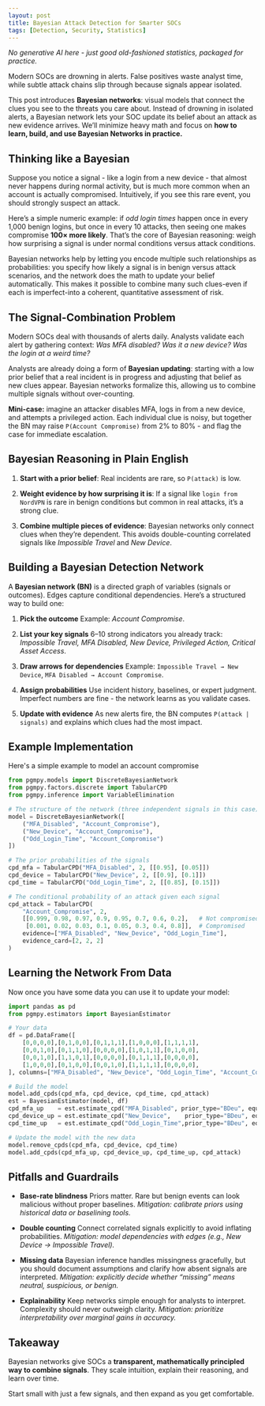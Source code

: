 ```yaml
---
layout: post
title: Bayesian Attack Detection for Smarter SOCs
tags: [Detection, Security, Statistics]
---
```

<script> 
  (function(i,s,o,g,r,a,m){i['GoogleAnalyticsObject']=r;i[r]=i[r]||function(){
  (i[r].q=i[r].q||[]).push(arguments)},i[r].l=1*new Date();a=s.createElement(o),
  m=s.getElementsByTagName(o)[0];a.async=1;a.src=g;m.parentNode.insertBefore(a,m)
  })(window,document,'script','https://www.google-analytics.com/analytics.js','ga');

  ga('create', 'UA-82391879-1', 'auto');
  ga('send', 'pageview');

</script>


*No generative AI here - just good old-fashioned statistics, packaged for practice.*

Modern SOCs are drowning in alerts. False positives waste analyst time, while subtle attack chains slip through because signals appear isolated.

This post introduces **Bayesian networks**: visual models that connect the clues you see to the threats you care about. Instead of drowning in isolated alerts, a Bayesian network lets your SOC update its belief about an attack as new evidence arrives. We’ll minimize heavy math and focus on **how to learn, build, and use Bayesian Networks in practice.**



## Thinking like a Bayesian

Suppose you notice a signal - like a login from a new device - that almost never happens during normal activity, but is much more common when an account is actually compromised. Intuitively, if you see this rare event, you should strongly suspect an attack.

Here’s a simple numeric example: if *odd login times* happen once in every 1,000 benign logins, but once in every 10 attacks, then seeing one makes compromise **100× more likely**. That’s the core of Bayesian reasoning: weigh how surprising a signal is under normal conditions versus attack conditions.

Bayesian networks help by letting you encode multiple such relationships as probabilities: you specify how likely a signal is in benign versus attack scenarios, and the network does the math to update your belief automatically. This makes it possible to combine many such clues-even if each is imperfect-into a coherent, quantitative assessment of risk.



## The Signal-Combination Problem

Modern SOCs deal with thousands of alerts daily. Analysts validate each alert by gathering context: *Was MFA disabled? Was it a new device? Was the login at a weird time?*

Analysts are already doing a form of **Bayesian updating**: starting with a low prior belief that a real incident is in progress and adjusting that belief as new clues appear. Bayesian networks formalize this, allowing us to combine multiple signals without over-counting.

**Mini-case:** imagine an attacker disables MFA, logs in from a new device, and attempts a privileged action. Each individual clue is noisy, but together the BN may raise `P(Account Compromise)` from 2% to 80% - and flag the case for immediate escalation.



## Bayesian Reasoning in Plain English

1. **Start with a prior belief**: Real incidents are rare, so `P(attack)` is low.

2. **Weight evidence by how surprising it is**: If a signal like `login from NordVPN` is rare in benign conditions but common in real attacks, it’s a strong clue.

3. **Combine multiple pieces of evidence**: Bayesian networks only connect clues when they’re dependent. This avoids double-counting correlated signals like *Impossible Travel* and *New Device*.



## Building a Bayesian Detection Network

A **Bayesian network (BN)** is a directed graph of variables (signals or outcomes). Edges capture conditional dependencies. Here’s a structured way to build one:

1. **Pick the outcome**
   Example: *Account Compromise*.

2. **List your key signals**
   6–10 strong indicators you already track: *Impossible Travel, MFA Disabled, New Device, Privileged Action, Critical Asset Access*.

3. **Draw arrows for dependencies**
   Example: `Impossible Travel → New Device`, `MFA Disabled → Account Compromise`.

4. **Assign probabilities**
   Use incident history, baselines, or expert judgment. Imperfect numbers are fine - the network learns as you validate cases.

5. **Update with evidence**
   As new alerts fire, the BN computes `P(attack | signals)` and explains which clues had the most impact.



## Example Implementation

Here's a simple example to model an account compromise

```python
from pgmpy.models import DiscreteBayesianNetwork
from pgmpy.factors.discrete import TabularCPD
from pgmpy.inference import VariableElimination

# The structure of the network (three independent signals in this case)
model = DiscreteBayesianNetwork([
    ("MFA_Disabled", "Account_Compromise"),
    ("New_Device", "Account_Compromise"),
    ("Odd_Login_Time", "Account_Compromise")
])

# The prior probabilities of the signals
cpd_mfa = TabularCPD("MFA_Disabled", 2, [[0.95], [0.05]])
cpd_device = TabularCPD("New_Device", 2, [[0.9], [0.1]])
cpd_time = TabularCPD("Odd_Login_Time", 2, [[0.85], [0.15]])

# The conditional probability of an attack given each signal
cpd_attack = TabularCPD(
    "Account_Compromise", 2,
    [[0.999, 0.98, 0.97, 0.9, 0.95, 0.7, 0.6, 0.2],   # Not compromised
     [0.001, 0.02, 0.03, 0.1, 0.05, 0.3, 0.4, 0.8]],  # Compromised
    evidence=["MFA_Disabled", "New_Device", "Odd_Login_Time"],
    evidence_card=[2, 2, 2]
)
```



## Learning the Network From Data

Now once you have some data you can use it to update your model:

```python
import pandas as pd
from pgmpy.estimators import BayesianEstimator

# Your data
df = pd.DataFrame([
    [0,0,0,0],[0,1,0,0],[0,1,1,1],[1,0,0,0],[1,1,1,1],
    [0,0,1,0],[0,1,1,0],[0,0,0,0],[1,0,1,1],[0,1,0,0],
    [0,0,1,0],[1,1,0,1],[0,0,0,0],[0,1,1,1],[0,0,0,0],
    [1,0,0,0],[0,1,0,0],[0,0,1,0],[1,1,1,1],[0,0,0,0],
], columns=["MFA_Disabled", "New_Device", "Odd_Login_Time", "Account_Compromise"])

# Build the model
model.add_cpds(cpd_mfa, cpd_device, cpd_time, cpd_attack)
est = BayesianEstimator(model, df)
cpd_mfa_up    = est.estimate_cpd("MFA_Disabled", prior_type="BDeu", equivalent_sample_size=10)
cpd_device_up = est.estimate_cpd("New_Device",    prior_type="BDeu", equivalent_sample_size=10)
cpd_time_up   = est.estimate_cpd("Odd_Login_Time",prior_type="BDeu", equivalent_sample_size=10)

# Update the model with the new data
model.remove_cpds(cpd_mfa, cpd_device, cpd_time)
model.add_cpds(cpd_mfa_up, cpd_device_up, cpd_time_up, cpd_attack)
```

## Pitfalls and Guardrails

* **Base-rate blindness**
  Priors matter. Rare but benign events can look malicious without proper baselines.
  *Mitigation: calibrate priors using historical data or baselining tools.*

* **Double counting**
  Connect correlated signals explicitly to avoid inflating probabilities.
  *Mitigation: model dependencies with edges (e.g., New Device → Impossible Travel).*

* **Missing data**
  Bayesian inference handles missingness gracefully, but you should document assumptions and clarify how absent signals are interpreted.
  *Mitigation: explicitly decide whether “missing” means neutral, suspicious, or benign.*

* **Explainability**
  Keep networks simple enough for analysts to interpret. Complexity should never outweigh clarity.
  *Mitigation: prioritize interpretability over marginal gains in accuracy.*



## Takeaway

Bayesian networks give SOCs a **transparent, mathematically principled way to combine signals**. They scale intuition, explain their reasoning, and learn over time.

Start small with just a few signals, and then expand as you get comfortable.
